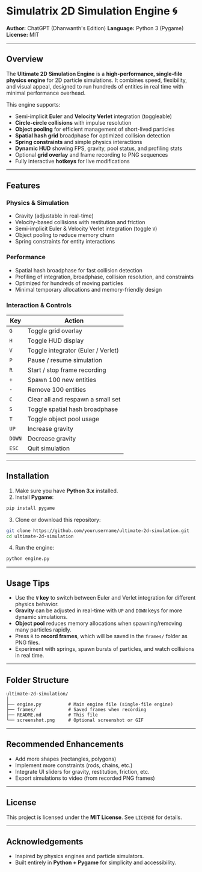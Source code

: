 # Simulatrix 2D Simulation Engine 🌀


**Author:** ChatGPT (Dhanwanth's Edition)
**Language:** Python 3 (Pygame)
**License:** MIT

---

## Overview

The **Ultimate 2D Simulation Engine** is a **high-performance, single-file physics engine** for 2D particle simulations. It combines speed, flexibility, and visual appeal, designed to run hundreds of entities in real time with minimal performance overhead.

This engine supports:

* Semi-implicit **Euler** and **Velocity Verlet** integration (toggleable)
* **Circle-circle collisions** with impulse resolution
* **Object pooling** for efficient management of short-lived particles
* **Spatial hash grid** broadphase for optimized collision detection
* **Spring constraints** and simple physics interactions
* **Dynamic HUD** showing FPS, gravity, pool status, and profiling stats
* Optional **grid overlay** and frame recording to PNG sequences
* Fully interactive **hotkeys** for live modifications

---

## Features

### Physics & Simulation

* Gravity (adjustable in real-time)
* Velocity-based collisions with restitution and friction
* Semi-implicit Euler & Velocity Verlet integration (toggle `V`)
* Object pooling to reduce memory churn
* Spring constraints for entity interactions

### Performance

* Spatial hash broadphase for fast collision detection
* Profiling of integration, broadphase, collision resolution, and constraints
* Optimized for hundreds of moving particles
* Minimal temporary allocations and memory-friendly design

### Interaction & Controls

| Key    | Action                             |
| ------ | ---------------------------------- |
| `G`    | Toggle grid overlay                |
| `H`    | Toggle HUD display                 |
| `V`    | Toggle integrator (Euler / Verlet) |
| `P`    | Pause / resume simulation          |
| `R`    | Start / stop frame recording       |
| `+`    | Spawn 100 new entities             |
| `-`    | Remove 100 entities                |
| `C`    | Clear all and respawn a small set  |
| `S`    | Toggle spatial hash broadphase     |
| `T`    | Toggle object pool usage           |
| `UP`   | Increase gravity                   |
| `DOWN` | Decrease gravity                   |
| `ESC`  | Quit simulation                    |

---

## Installation

1. Make sure you have **Python 3.x** installed.
2. Install **Pygame**:

```bash
pip install pygame
```

3. Clone or download this repository:

```bash
git clone https://github.com/yourusername/ultimate-2d-simulation.git
cd ultimate-2d-simulation
```

4. Run the engine:

```bash
python engine.py
```

---

## Usage Tips

* Use the **`V` key** to switch between Euler and Verlet integration for different physics behavior.
* **Gravity** can be adjusted in real-time with `UP` and `DOWN` keys for more dynamic simulations.
* **Object pool** reduces memory allocations when spawning/removing many particles rapidly.
* Press `R` to **record frames**, which will be saved in the `frames/` folder as PNG files.
* Experiment with springs, spawn bursts of particles, and watch collisions in real time.

---

## Folder Structure

```
ultimate-2d-simulation/
│
├── engine.py          # Main engine file (single-file engine)
├── frames/            # Saved frames when recording
├── README.md          # This file
└── screenshot.png     # Optional screenshot or GIF
```

---

## Recommended Enhancements

* Add more shapes (rectangles, polygons)
* Implement more constraints (rods, chains, etc.)
* Integrate UI sliders for gravity, restitution, friction, etc.
* Export simulations to video (from recorded PNG frames)

---

## License

This project is licensed under the **MIT License**. See `LICENSE` for details.

---

## Acknowledgements

* Inspired by physics engines and particle simulators.
* Built entirely in **Python + Pygame** for simplicity and accessibility.
